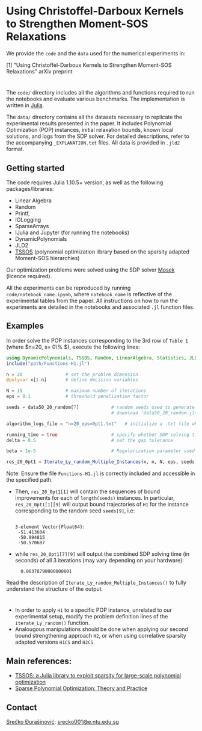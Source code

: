 # Using Christoffel-Darboux Kernels to Strengthen Moment-SOS Relaxations

We provide the `code` and the `data` used for the numerical experiments in:

[1] "Using Christoffel-Darboux Kernels to Strengthen Moment-SOS Relaxations" arXiv preprint 

#

The `code/` directory includes all the algorithms and functions required to run the notebooks and evaluate various benchmarks. The implementation is written in [Julia](https://julialang.org).

The `data/` directory contains all the datasets necessary to replicate the experimental results presented in the paper. It includes Polynomial Optimization (POP) instances, initial relaxation bounds, known local solutions, and logs from the SDP solver. For detailed descriptions, refer to the accompanying `_EXPLANATION.txt` files. All data is provided in `.jld2` format.


## Getting started

The code requires Julia  1.10.5+ version, as well as the following packages/libraries:

- Linear Algebra
- Random
- Printf,
- IOLogging
- SparseArrays
- IJulia and Jupyter (for running the notebooks)
- DynamicPolynomials
- JLD2
- [TSSOS](https://github.com/wangjie212/TSSOS/) (polynomial optimization library based on the sparsity adapted Moment-SOS hierarchies)
  
Our optimization problems were solved using the SDP solver [Mosek](https://www.mosek.com/) (licence required).

All the experiments can be reproduced by running `code/notebook_name.ipynb`, where `notebook_name` is reflective of the experimental tables from the paper. All instructions on how to run the experiments are detailed in the notebooks and associated `.jl` function files.

## Examples

In order solve the POP instances corresponding to the 3rd row of `Table 1` (where $n=20, s= 0\\% $), execute the following lines:

```julia
using DynamicPolynomials, TSSOS, Random, LinearAlgebra, Statistics, JLD2,Printf, IOLogging, SparseArrays
include("path/Functions-H1.jl")   

n = 20                # set the problem dimension
@polyvar x[1:n]       # define decision variables

N = 15                # maximum number of iterations
eps = 0.1             # threshold penalization factor

seeds = data50_20_random[7]            # random seeds used to generate different QCQP instances
                                       # download 'data50_20_random.jld2 from the `data/` folder

algorithm_logs_file = "n=20_eps=0pt1.txt"   # initialize a .txt file where the algorithm logs will be saved

running_time = true                    # specify whether SDP solving time from each iteration should be recovered
delta = 0.5                            # set the gap tolerance 

beta = 1e-5                            # Regularization parameter used for defining Christoffel sublevel sets.

res_20_0pt1 = Iterate_Ly_random_Multiple_Instances(x, n, N, eps, seeds, algorithm_logs_file, running_time, delta, beta)
```
Note: Ensure the file `Functions-H1.jl` is correctly included and accessible in the specified path. 

- Then, `res_20_0pt1[1]` will contain the sequences of bound improvements for each of `length(seeds)` instances.
  In particular, `res_20_0pt1[1][9]` will output bound trajectories of `H1` for the instance corresponding to the random seed `seeds[9]`, i.e:
  
  ```
  
  3-element Vector{Float64}:
   -51.413604
   -50.994815
   -50.570687
  
 - while `res_20_0pt1[7][9]` will output the combined SDP solving time (in seconds) of all 3 iterations (may vary depending on your hardware):
    ```
      0.06378790000000001
    ```

    
Read the description of `Iterate_Ly_random_Multiple_Instances()` to fully understand the structure of the output.
#

- In order to apply `H1` to a specific POP instance, unrelated to our experimental setup, modify the problem definition lines of the `iterate_Ly_random()` function.
- Analougous manipulations should be done when applying our second bound strengthening approach `H2`, 
or when using correlative sparsity adapted versions `H1CS` and `H2CS`.

## Main references:
- [TSSOS: a Julia library to exploit sparsity for large-scale polynomial optimization](https://arxiv.org/abs/2103.00915)
- [Sparse Polynomial Optimization: Theory and Practice](https://arxiv.org/abs/2208.11158)


## Contact 
[Srećko Ðurašinović](https://www.linkedin.com/in/srecko-durasinovic-29b5921ba?lipi=urn%3Ali%3Apage%3Ad_flagship3_profile_view_base_contact_details%3BdEqNOBumRMmZlqEysNiMdg%3D%3D): srecko001@e.ntu.edu.sg
